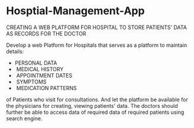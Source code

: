 # Hosptial-Management-App
CREATING A WEB PLATFORM FOR HOSPITAL TO STORE PATIENTS' DATA AS RECORDS FOR THE DOCTOR


Develop a web Platform for Hospitals that serves as a platform to maintain details:
<ul>
       <li> PERSONAL DATA 
       <li> MEDICAL HISTORY 
       <li> APPOINTMENT DATES
       <li> SYMPTOMS
       <li> MEDICATION PATTERNS
</ul>
of Patients who visit for consultations. And let the platform be available for the physicians for creating, viewing patients' data.
The doctors should further be able to access data of required data of required patients using search engine.



